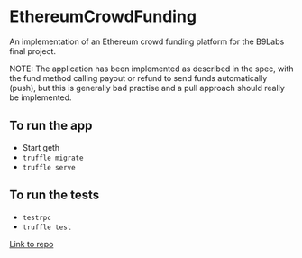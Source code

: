 # EthereumCrowdFunding

An implementation of an Ethereum crowd funding platform for the B9Labs final project.

NOTE:  The application has been implemented as described in the spec, with the fund method calling payout or refund to send funds automatically (push), but this is generally bad practise and a pull approach should really be implemented.

## To run the app
- Start geth
- `truffle migrate`
- `truffle serve`

## To run the tests
- `testrpc`
- `truffle test`

[Link to repo](https://github.com/craigwilliams84/EthereumCrowdFunding/)
